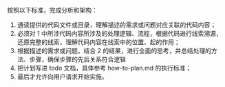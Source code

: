 按照以下标准，完成分析和架构：
1. 通读提供的代码文件或目录，理解描述的需求或问题对应关联的代码内容；
2. 必须对 1 中所涉代码内容所涉及的处理逻辑、流程，根据代码进行线索溯源，还原完整的线索，理解代码内容在线索中的位置、起的作用；
3. 根据描述的需求或问题，结合 2 的结果，进行全面的思考，并总结处理的方法、步骤，确保步骤的先后关系符合逻辑
4. 把计划写进 todo 文档，具体参考 how-to-plan.md 的执行标准；
5. 最后才允许向用户请求开始实施。